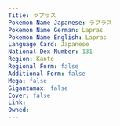 ```yaml
---
﻿Title: ラプラス
Pokemon Name Japanese: ラプラス
Pokemon Name German: Lapras
Pokemon Name English: Lapras
Language Card: Japanese
National Dex Number: 131
Region: Kanto
Regional Form: false
Additional Form: false
Mega: false
Gigantamax: false
Cover: false
Link: 
Owned: 
---
```

